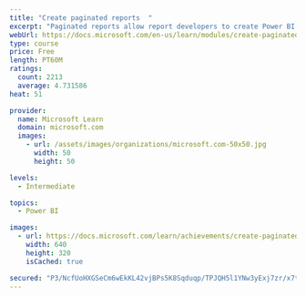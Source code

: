 ```yaml
---
title: "Create paginated reports  "
excerpt: "Paginated reports allow report developers to create Power BI artifacts that have tightly controlled rendering requirements. Paginated reports are ideal for creating sales invoices, receipts, purchase orders, and tabular data. This module will teach you how to create reports, add parameters, and work with tables and charts in paginated reports."
webUrl: https://docs.microsoft.com/en-us/learn/modules/create-paginated-reports-power-bi/
type: course
price: Free
length: PT60M
ratings:
  count: 2213
  average: 4.731586
heat: 51

provider:
  name: Microsoft Learn
  domain: microsoft.com
  images:
    - url: /assets/images/organizations/microsoft.com-50x50.jpg
      width: 50
      height: 50

levels:
  - Intermediate

topics:
  - Power BI

images:
  - url: https://docs.microsoft.com/learn/achievements/create-paginated-reports-power-bi-social.png
    width: 640
    height: 320
    isCached: true

secured: "P3/NcfUoHXGSeCm6wEkKL42vjBPs5K8Sqduqp/TPJQH5l1YNw3yExj7zr/x7tC/21YKrtf8yIORnw11mTydLaKJjLdHHRd7pkMPiiTGjObsSUi7dGQSHs8CObqkX4pjpgDgjkYtVMFhhWdjVJT5DM5WlU6yqisg7Xsb64KksU5gZnM6Gkj8N6BN7yCOQxZi1t+dR+gaYLHVtTHPCQWCLysQPOmcKZ93brNWastHwAt3r2BOd0MnJbKclW84TKkayFp9JbSldekAPOG1WYrXPl1qPyPZquN9ay36gZJkXh2omnPEnU6bhjRKxk5w+TzDGKd9FobcDHf4CPkjIsFrDw4NC3hZ30tSXVxDPAxNl4l9FAgfeIrh0lC35cMyGsxVoRoEeYo0YNUHWl4ifGXEV47x8zUn5g4/MgT42fIUmcnc=;KW1wiiond5QwTX3Gwgr8XA=="
---
```


